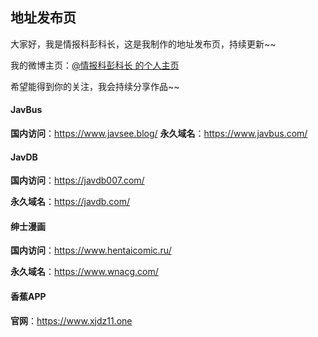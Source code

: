 ## 地址发布页

大家好，我是情报科彭科长，这是我制作的地址发布页，持续更新~~

我的微博主页：[@情报科彭科长 的个人主页 ](https://weibo.com/u/6401253973)

希望能得到你的关注，我会持续分享作品~~



#### JavBus

  **国内访问**：https://www.javsee.blog/
  **永久域名**：https://www.javbus.com/


#### JavDB

  **国内访问**：https://javdb007.com/

  **永久域名**：https://javdb.com/


#### 绅士漫画

  **国内访问**：https://www.hentaicomic.ru/

  **永久域名**：https://www.wnacg.com/


#### 香蕉APP
  **官网**：https://www.xjdz11.one
  



